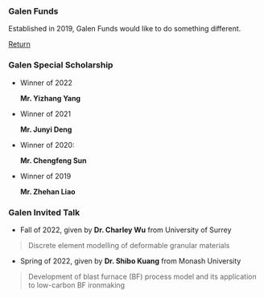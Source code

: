 ### Galen Funds

Established in 2019, Galen Funds would like to do something different.

[Return](./index.html)

### Galen Special Scholarship

- Winner of 2022

  **Mr. Yizhang Yang**
  
- Winner of 2021

  **Mr. Junyi Deng**

- Winner of 2020: 

  **Mr. Chengfeng Sun**

- Winner of 2019

  **Mr. Zhehan Liao**

### Galen Invited Talk

- Fall of 2022, given by **Dr. Charley Wu** from University of Surrey

> Discrete element modelling of deformable granular materials

- Spring of 2022, given by **Dr. Shibo Kuang** from Monash University

> Development of blast furnace (BF) process model and its application to low-carbon BF ironmaking
